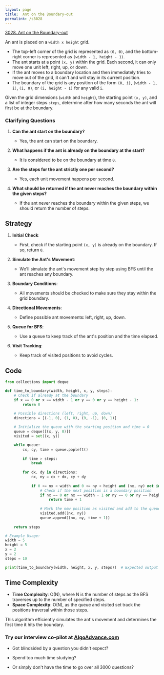 ```yaml
---
layout: page
title:  Ant on the Boundary-out
permalink: /s3028
---
```


[3028. Ant on the Boundary-out](https://leetcode.cn/problems/ant-on-the-boundary/)

An ant is placed on a `width x height` grid. 

- The top-left corner of the grid is represented as `(0, 0)`, and the bottom-right corner is represented as `(width - 1, height - 1)`.
- The ant starts at a point `(x, y)` within the grid. Each second, it can only move one unit left, right, up, or down.
- If the ant moves to a boundary location and then immediately tries to move out of the grid, it can't and will stay in its current position.
- The boundary of the grid is any position of the form `(0, i)`, `(width - 1, i)`, `(i, 0)`, or `(i, height - 1)` for any valid `i`.

Given the grid dimensions (`width` and `height`), the starting point `(x, y)`, and a list of integer steps `steps`, determine after how many seconds the ant will first be at the boundary.

### Clarifying Questions

1. **Can the ant start on the boundary?**
   - Yes, the ant can start on the boundary.
   
2. **What happens if the ant is already on the boundary at the start?**
   - It is considered to be on the boundary at time `0`.

3. **Are the steps for the ant strictly one per second?**
   - Yes, each unit movement happens per second.

4. **What should be returned if the ant never reaches the boundary within the given steps?**
   - If the ant never reaches the boundary within the given steps, we should return the number of steps.

## Strategy

1. **Initial Check**:
   - First, check if the starting point `(x, y)` is already on the boundary. If so, return `0`.

2. **Simulate the Ant's Movement**:
   - We'll simulate the ant's movement step by step using BFS until the ant reaches any boundary.

3. **Boundary Conditions**:
   - All movements should be checked to make sure they stay within the grid boundary.

4. **Directional Movements**:
   - Define possible ant movements: left, right, up, down.

5. **Queue for BFS**:
   - Use a queue to keep track of the ant's position and the time elapsed.

6. **Visit Tracking**:
   - Keep track of visited positions to avoid cycles.

## Code

```python
from collections import deque

def time_to_boundary(width, height, x, y, steps):
    # Check if already at the boundary
    if x == 0 or x == width - 1 or y == 0 or y == height - 1:
        return 0

    # Possible directions (left, right, up, down)
    directions = [(-1, 0), (1, 0), (0, -1), (0, 1)]
    
    # Initialize the queue with the starting position and time = 0
    queue = deque([(x, y, 0)])
    visited = set((x, y))

    while queue:
        cx, cy, time = queue.popleft()
        
        if time > steps:
            break
        
        for dx, dy in directions:
            nx, ny = cx + dx, cy + dy
            
            if 0 <= nx < width and 0 <= ny < height and (nx, ny) not in visited:
                # Check if the next position is a boundary position
                if nx == 0 or nx == width - 1 or ny == 0 or ny == height - 1:
                    return time + 1
                
                # Mark the new position as visited and add to the queue
                visited.add((nx, ny))
                queue.append((nx, ny, time + 1))
    
    return steps

# Example Usage:
width = 5
height = 5
x = 2
y = 2
steps = 10

print(time_to_boundary(width, height, x, y, steps))  # Expected output should be the time when it hits the boundary based on steps allowed
```

## Time Complexity

- **Time Complexity**: O(N), where N is the number of steps as the BFS traverses up to the number of specified steps.
- **Space Complexity**: O(N), as the queue and visited set track the positions traversal within those steps.

This algorithm efficiently simulates the ant's movement and determines the first time it hits the boundary.


### Try our interview co-pilot at [AlgoAdvance.com](https://algoAdvance.com)

- Got blindsided by a question you didn't expect?

- Spend too much time studying?

- Or simply don't have the time to go over all 3000 questions?

